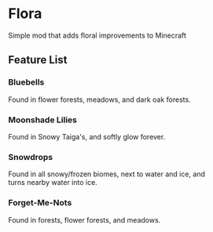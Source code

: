 # Flora
Simple mod that adds floral improvements to Minecraft


## Feature List
### Bluebells
Found in flower forests, meadows, and dark oak forests.

### Moonshade Lilies
Found in Snowy Taiga's, and softly glow forever.

### Snowdrops
Found in all snowy/frozen biomes, next to water and ice, and <br />
turns nearby water into ice.

### Forget-Me-Nots
Found in forests, flower forests, and meadows.